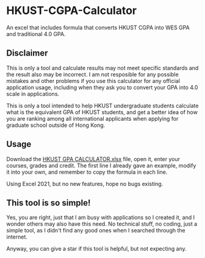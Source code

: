 # HKUST-CGPA-Calculator
An excel that includes formula that converts HKUST CGPA into WES GPA and traditional 4.0 GPA.

## Disclaimer
This is only a tool and calculate results may not meet specific standards and the result also may be incorrect. I am not resposible for any possible mistakes and other problems if you use this calculator for any official application usage, including when they ask you to convert your GPA into 4.0 scale in applications. 

This is only a tool intended to help HKUST undergraduate students calculate what is the equivalent GPA of HKUST students, and get a better idea of how you are ranking among all international applicants when applying for graduate school outside of Hong Kong.

## Usage
Download the [HKUST GPA CALCULATOR.xlsx](https://github.com/Zachary260325/HKUST-CGPA-Calculator/releases/download/0.0.1/HKUST.GPA.CALCULATOR.xlsx) file, open it, enter your courses, grades and credit.
The first line I already gave an example, modify it into your own, and remember to copy the formula in each line.

Using Excel 2021, but no new features, hope no bugs existing.

## This tool is so simple!
Yes, you are right, just that I am busy with applications so I created it, and I wonder others may also have this need. No technical stuff, no coding, just a simple tool, as I didn't find any good ones when I searched through the internet.

Anyway, you can give a star if this tool is helpful, but not expecting any.
